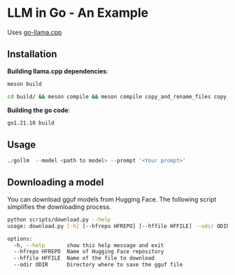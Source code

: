 # LLM in Go - An Example

Uses [go-llama.cpp](https://pkg.go.dev/github.com/go-skynet/go-llama.cpp)

## Installation

**Building llama.cpp dependencies**:

```bash
meson build
```

```bash
cd build/ && meson compile && meson compile copy_and_rename_files copy_and_rename_files2 && cd ..
```

**Building the go code**:

```bash
go1.21.10 build
```

## Usage 

```python
./gollm  --model <path to model> --prompt '<Your prompt>' 
```

## Downloading a model

You can download gguf models from Hugging Face. The following script simplifies the downloading process.

```bash
python scripts/download.py --help
usage: download.py [-h] [--hfrepo HFREPO] [--hffile HFFILE] --odir ODIR

options:
  -h, --help       show this help message and exit
  --hfrepo HFREPO  Name of Hugging Face repository
  --hffile HFFILE  Name of the file to download
  --odir ODIR      Directory where to save the gguf file
```
